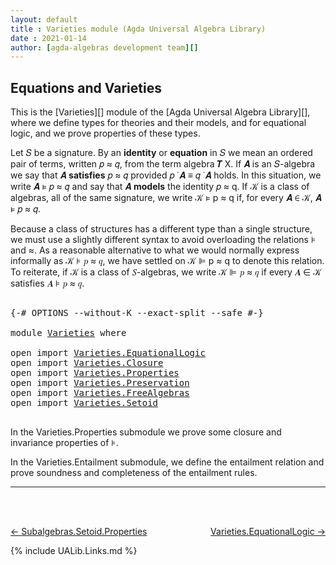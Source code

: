 ```yaml
---
layout: default
title : Varieties module (Agda Universal Algebra Library)
date : 2021-01-14
author: [agda-algebras development team][]
---
```


## Equations and Varieties

This is the [Varieties][] module of the [Agda Universal Algebra Library][], where we define types for theories and their models, and for equational logic, and we prove properties of these types.

Let 𝑆 be a signature. By an **identity** or **equation** in 𝑆 we mean an ordered pair of terms, written 𝑝 ≈ 𝑞, from the term algebra 𝑻 X. If 𝑨 is an 𝑆-algebra we say that 𝑨 **satisfies** 𝑝 ≈ 𝑞 provided 𝑝 ̇ 𝑨 ≡ 𝑞 ̇ 𝑨 holds. In this situation, we write 𝑨 ⊧ 𝑝 ≈ 𝑞 and say that 𝑨 **models** the identity 𝑝 ≈ q. If 𝒦 is a class of algebras, all of the same signature, we write 𝒦 ⊧ p ≈ q if, for every 𝑨 ∈ 𝒦, 𝑨 ⊧ 𝑝 ≈ 𝑞.

Because a class of structures has a different type than a single structure, we must use a slightly different syntax to avoid overloading the relations ⊧ and ≈. As a reasonable alternative to what we would normally express informally as 𝒦 ⊧ 𝑝 ≈ 𝑞, we have settled on 𝒦 ⊫ p ≈ q to denote this relation.  To reiterate, if 𝒦 is a class of 𝑆-algebras, we write 𝒦 ⊫ 𝑝 ≈ 𝑞 if every 𝑨 ∈ 𝒦 satisfies 𝑨 ⊧ 𝑝 ≈ 𝑞.

<pre class="Agda">

<a id="1201" class="Symbol">{-#</a> <a id="1205" class="Keyword">OPTIONS</a> <a id="1213" class="Pragma">--without-K</a> <a id="1225" class="Pragma">--exact-split</a> <a id="1239" class="Pragma">--safe</a> <a id="1246" class="Symbol">#-}</a>

<a id="1251" class="Keyword">module</a> <a id="1258" href="Varieties.html" class="Module">Varieties</a> <a id="1268" class="Keyword">where</a>

<a id="1275" class="Keyword">open</a> <a id="1280" class="Keyword">import</a> <a id="1287" href="Varieties.EquationalLogic.html" class="Module">Varieties.EquationalLogic</a>
<a id="1313" class="Keyword">open</a> <a id="1318" class="Keyword">import</a> <a id="1325" href="Varieties.Closure.html" class="Module">Varieties.Closure</a>
<a id="1343" class="Keyword">open</a> <a id="1348" class="Keyword">import</a> <a id="1355" href="Varieties.Properties.html" class="Module">Varieties.Properties</a>
<a id="1376" class="Keyword">open</a> <a id="1381" class="Keyword">import</a> <a id="1388" href="Varieties.Preservation.html" class="Module">Varieties.Preservation</a>
<a id="1411" class="Keyword">open</a> <a id="1416" class="Keyword">import</a> <a id="1423" href="Varieties.FreeAlgebras.html" class="Module">Varieties.FreeAlgebras</a>
<a id="1446" class="Keyword">open</a> <a id="1451" class="Keyword">import</a> <a id="1458" href="Varieties.Setoid.html" class="Module">Varieties.Setoid</a>

</pre>


In the Varieties.Properties submodule we prove some closure and invariance properties of ⊧.

In the Varieties.Entailment submodule, we define the entailment relation and prove soundness and completeness of the entailment rules.




---------------------------------

<br>
<br>

[← Subalgebras.Setoid.Properties](Subalgebras.Setoid.Properties.html)
<span style="float:right;">[Varieties.EquationalLogic →](Varieties.EquationalLogic.html)</span>

{% include UALib.Links.md %}


[agda-algebras development team]: https://github.com/ualib/agda-algebras#the-agda-algebras-development-team
